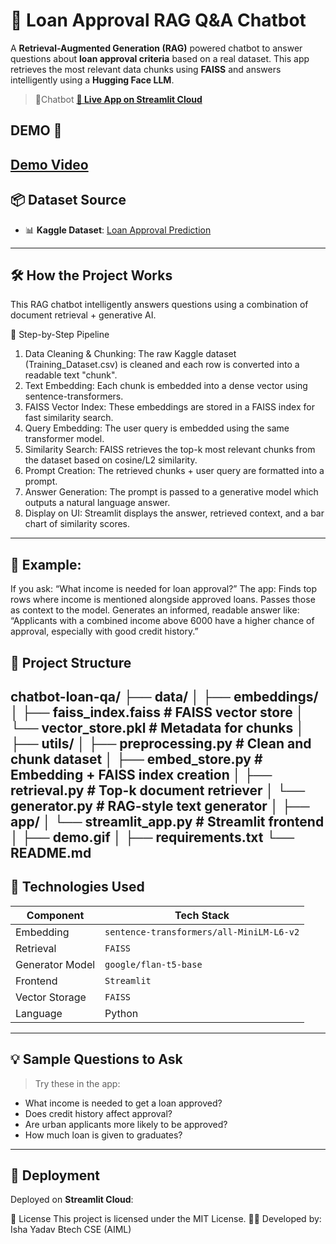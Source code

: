 # 💬 Loan Approval RAG Q&A Chatbot

A **Retrieval-Augmented Generation (RAG)** powered chatbot to answer questions about **loan approval criteria** based on a real dataset. This app retrieves the most relevant data chunks using **FAISS** and answers intelligently using a **Hugging Face LLM**.
> 🔗Chatbot **[🚀 Live App on Streamlit Cloud](https://loanapprovalchatbot.streamlit.app/)**

## DEMO 🎥 
[ Demo Video]()
---
## 📦 Dataset Source

- 📊 **Kaggle Dataset**: [Loan Approval Prediction](https://www.kaggle.com/datasets/sonalisingh1411/loan-approval-prediction)
---

## 🛠️ How the Project Works
This RAG chatbot intelligently answers questions using a combination of document retrieval + generative AI.

🔁 Step-by-Step Pipeline
1. Data Cleaning & Chunking:	The raw Kaggle dataset (Training_Dataset.csv) is cleaned and each row is converted into a readable text "chunk".
2. Text Embedding:	Each chunk is embedded into a dense vector using sentence-transformers.
3. FAISS Vector Index:	These embeddings are stored in a FAISS index for fast similarity search.
4. Query Embedding:	The user query is embedded using the same transformer model.
5. Similarity Search:	FAISS retrieves the top-k most relevant chunks from the dataset based on cosine/L2 similarity.
6. Prompt Creation:	The retrieved chunks + user query are formatted into a prompt.
7. Answer Generation:	The prompt is passed to a generative model which outputs a natural language answer.
8. Display on UI:	Streamlit displays the answer, retrieved context, and a bar chart of similarity scores.
---
## 🧠 Example:
If you ask:
“What income is needed for loan approval?”
The app:
Finds top rows where income is mentioned alongside approved loans.
Passes those as context to the model.
Generates an informed, readable answer like:
“Applicants with a combined income above 6000 have a higher chance of approval, especially with good credit history.”

## 📁 Project Structure
chatbot-loan-qa/
├── data/
│
├── embeddings/
│ ├── faiss_index.faiss # FAISS vector store
│ └── vector_store.pkl # Metadata for chunks
│
├── utils/
│ ├── preprocessing.py # Clean and chunk dataset
│ ├── embed_store.py # Embedding + FAISS index creation
│ ├── retrieval.py # Top-k document retriever
│ └── generator.py # RAG-style text generator
│
├── app/
│ └── streamlit_app.py # Streamlit frontend
│
├── demo.gif
│
├── requirements.txt
└── README.md 
---

## 🔧 Technologies Used

| Component             | Tech Stack                                       |
|----------------------|--------------------------------------------------|
| Embedding            | `sentence-transformers/all-MiniLM-L6-v2`         |
| Retrieval            | `FAISS`                                          |
| Generator Model      | `google/flan-t5-base`                            |
| Frontend             | `Streamlit`                                      |
| Vector Storage       | `FAISS`                                          |
| Language             | Python                                           |

---

## 💡 Sample Questions to Ask

> Try these in the app:

- What income is needed to get a loan approved?
- Does credit history affect approval?
- Are urban applicants more likely to be approved?
- How much loan is given to graduates?

---

## 🚀 Deployment
Deployed on **Streamlit Cloud**:

📄 License This project is licensed under the MIT License.
👩‍💻 Developed by: Isha Yadav Btech CSE (AIML)
